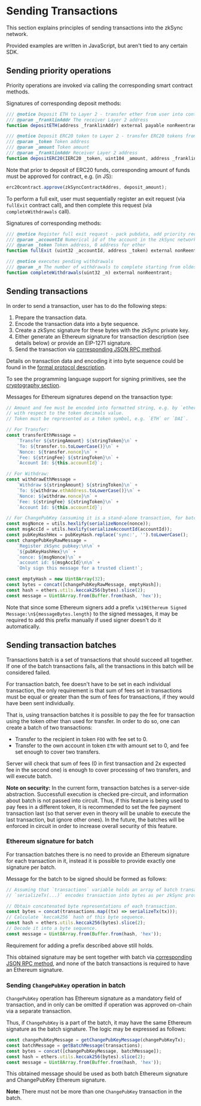 # Sending Transactions

This section explains principles of sending transactions into the zkSync network.

Provided examples are written in JavaScript, but aren't tied to any certain SDK.

## Sending priority operations

Priority operations are invoked via calling the corresponding smart contract methods.

Signatures of corresponding deposit methods:

```js
/// @notice Deposit ETH to Layer 2 - transfer ether from user into contract, validate it, register deposit
/// @param _franklinAddr The receiver Layer 2 address
function depositETH(address _franklinAddr) external payable nonReentrant;

/// @notice Deposit ERC20 token to Layer 2 - transfer ERC20 tokens from user into contract, validate it, register deposit
/// @param _token Token address
/// @param _amount Token amount
/// @param _franklinAddr Receiver Layer 2 address
function depositERC20(IERC20 _token, uint104 _amount, address _franklinAddr) external nonReentrant;
```

Note that prior to deposit of ERC20 funds, corresponding amount of funds must be approved for contract, e.g. (in JS):

```js
erc20contract.approve(zkSyncContractAddres, deposit_amount);
```

To perform a full exit, user must sequentially register an exit request (via `fullExit` contract call), and then
complete this request (via `completeWithdrawals` call).

Signatures of corresponding methods:

```js
/// @notice Register full exit request - pack pubdata, add priority request
/// @param _accountId Numerical id of the account in the zkSync network
/// @param _token Token address, 0 address for ether
function fullExit (uint32 _accountId, address _token) external nonReentrant;

/// @notice executes pending withdrawals
/// @param _n The number of withdrawals to complete starting from oldest
function completeWithdrawals(uint32 _n) external nonReentrant;
```

## Sending transactions

In order to send a transaction, user has to do the following steps:

1. Prepare the transaction data.
2. Encode the transaction data into a byte sequence.
3. Create a zkSync signature for these bytes with the zkSync private key.
4. Either generate an Ethereum signature for transaction description (see details below) or provide an EIP-1271
   signature.
5. Send the transaction via [corresponding JSON RPC method][send_tx].

Details on transaction data and encoding it into byte sequence could be found in the [formal protocol
description][protocol].

To see the programming language support for signing primitives, see the [cryptography section](cryptography.md).

Messages for Ethereum signatures depend on the transaction type:

```js
// Amount and fee must be encoded into formatted string, e.g. by `ethers.utils.formatUnits` method
// with respect to the token decimals value.
// Token must be represented as a token symbol, e.g. `ETH` or `DAI`.

// For Transfer:
const transferEthMessage =
    `Transfer ${stringAmount} ${stringToken}\n` +
    `To: ${transfer.to.toLowerCase()}\n` +
    `Nonce: ${transfer.nonce}\n` +
    `Fee: ${stringFee} ${stringToken}\n` +
    `Account Id: ${this.accountId}`;

// For Withdraw:
const withdrawEthMessage =
    `Withdraw ${stringAmount} ${stringToken}\n` +
    `To: ${withdraw.ethAddress.toLowerCase()}\n` +
    `Nonce: ${withdraw.nonce}\n` +
    `Fee: ${stringFee} ${stringToken}\n` +
    `Account Id: ${this.accountId}`;

// For ChangePubKey (assuming it is a stand-alone transaction, for batch see details below):
const msgNonce = utils.hexlify(serializeNonce(nonce));
const msgAccId = utils.hexlify(serializeAccountId(accountId));
const pubKeyHashHex = pubKeyHash.replace('sync:', '').toLowerCase();
const changePubKeyRawMessage =
    `Register zkSync pubkey:\n\n` +
    `${pubKeyHashHex}\n` +
    `nonce: ${msgNonce}\n` +
    `account id: ${msgAccId}\n\n` +
    `Only sign this message for a trusted client!`;

const emptyHash = new Uint8Array(32);
const bytes = concat([changePubKeyRawMessage, emptyHash]);
const hash = ethers.utils.keccak256(bytes).slice(2);
const message = Uint8Array.from(Buffer.from(hash, 'hex'));
```

Note that since some Ethereum signers add a prefix `\x19Ethereum Signed Message:\n${messageBytes.length}` to the signed
messages, it may be required to add this prefix manually if used signer doesn't do it automatically.

## Sending transaction batches

Transactions batch is a set of transactions that should succeed all together. If one of the batch transactions fails,
all the transactions in this batch will be considered failed.

For transaction batch, fee doesn't have to be set in each individual transaction, the only requirement is that sum of
fees set in transactions must be equal or greater than the sum of fees for transactions, if they would have been sent
individually.

That is, using transaction batches it is possible to pay the fee for transaction using the token other than used for
transfer. In order to do so, one can create a batch of two transactions:

- Transfer to the recipient in token `FOO` with fee set to 0.
- Transfer to the own account in token `ETH` with amount set to 0, and fee set enough to cover two transfers.

Server will check that sum of fees (0 in first transaction and 2x expected fee in the second one) is enough to cover
processing of two transfers, and will execute batch.

**Note on security:** In the current form, transaction batches is a server-side abstraction. Successfull execution is
checked pre-circuit, and information about batch is not passed into circuit. Thus, if this feature is being used to pay
fees in a different token, it is recommended to set the fee payment transaction last (so that server even in theory will
be unable to execute the last transaction, but ignore other ones). In the future, the batches will be enforced in
circuit in order to increase overall security of this feature.

### Ethereum signature for batch

For transaction batches there is no need to provide an Ethereum signature for each transaction in it, instead it is
possible to provide exactly one signature per batch.

Message for the batch to be signed should be formed as follows:

```js
// Assuming that `transactions` variable holds an array of batch transactions, and
// `serializeTx(...)` encodes transaction into bytes as per zkSync protocol.

// Obtain concatenated byte representations of each transaction.
const bytes = concat(transactions.map((tx) => serializeTx(tx)));
// Calculate `keccak256` hash of this byte sequence.
const hash = ethers.utils.keccak256(bytes).slice(2);
// Decode it into a byte sequence.
const message = Uint8Array.from(Buffer.from(hash, 'hex'));
```

Requirement for adding a prefix described above still holds.

This obtained signature may be sent together with batch via [corresponding JSON RPC method][send_batch], and none of
the batch transactions is required to have an Ethereum signature.

### Sending `ChangePubKey` operation in batch

`ChangePubKey` operation has Ethereum signature as a mandatory field of transaction, and in only can be omitted if
operation was approved on-chain via a separate transaction.

Thus, if `ChangePubKey` is a part of the batch, it may have the same Ethereum signature as the batch signature.
The logic may be expressed as follows:

```js
const changePubKeyMessage = getChangePubKeyMessage(changePubKeyTx);
const batchMessage = getBatchMessage(transactions);
const bytes = concat([changePubKeyMessage, batchMessage]);
const hash = ethers.utils.keccak256(bytes).slice(2);
const message = Uint8Array.from(Buffer.from(hash, 'hex'));
```

This obtained message should be used as both batch Ethereum signature and ChangePubKey Ethereum signature.

**Note:** There must not be more than one `ChangePubKey` transaction in the batch.

[send_tx]: ../api/v0.1.md#tx-submit
[send_batch]: ../api/v0.1.md#submit-txs-batch
[protocol]: https://github.com/matter-labs/zksync/blob/master/docs/protocol.md
